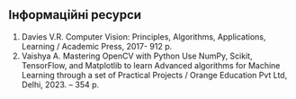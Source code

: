 #  

## Інформаційні ресурси

1. Davies V.R. Computer Vision: Principles, Algorithms, Applications, Learning / Academic Press, 2017- 912 p. 
2. Vaishya A. Mastering OpenCV with Python Use NumPy, Scikit, TensorFlow, and Matplotlib to learn Advanced algorithms for Machine Learning through a set of Practical Projects / Orange Education Pvt Ltd, Delhi, 2023. – 354 p.
